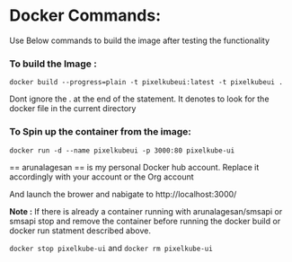 # Docker Commands:
Use Below commands to build the image after testing the functionality 

### To build the Image :

`docker build --progress=plain -t pixelkubeui:latest -t pixelkubeui .`

Dont ignore the . at the  end of the statement. It denotes to look for the docker file in the current directory

### To Spin up the container from the image:

`docker run -d --name pixelkubeui -p 3000:80 pixelkube-ui`

== arunalagesan == is my personal Docker hub account. Replace it accordingly with your account or the Org account

And launch the brower and nabigate to http://localhost:3000/

**Note :**
If there is already a container running with arunalagesan/smsapi or smsapi stop and remove the container before running the docker build or docker run statment described above.

`docker stop pixelkube-ui`
and 
`docker rm pixelkube-ui`


